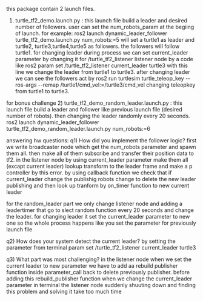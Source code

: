 this package contain 2 launch files.

1) turtle_tf2_demo.launch.py : this launch file build a leader and desired number of followers. user can set the num_robots_param at the begiing of launch.
for example: ros2 launch dynamic_leader_follower turtle_tf2_demo.launch.py num_robots:=5  will set a turtle1 as leader and turtle2, turtle3,turtle4,turtle5 as followers.
the followers will follow turtle1. for changing leader during process we can set current_leader parameter by changing it for /turtle_tf2_listener listener node by a code like
ros2 param set /turtle_tf2_listener current_leader turtle3  with this line we change the leader from turtle1 to turtle3. after changing leader we can see the followers
act by ros2 run turtlesim turtle_teleop_key --ros-args --remap /turtle1/cmd_vel:=/turtle3/cmd_vel changing teleopkey from turtle1 to turtle3.


for bonus challenge
2) turtle_tf2_demo_random_leader.launch.py : this launch file build a leader and follower like previous launch file (desired number of robots). then changing the leader 
randomly every 20 seconds. ros2 launch dynamic_leader_follower turtle_tf2_demo_random_leader.launch.py num_robots:=6




answering hw questions:
q1) How did you implement the follower logic? 
first we write broadcaster node which get the num_robots parameter and spawn them all. then make all of them subscribe and transfer their position data to tf2. in the
listener node by using current_leader parameter make them all (excapt current leader) lookup transform to the leader frame and make a p controller by this error. 
by using callback function we check that if current_leader change the publishig robots change to delete the new leader publishing and then look up tranform by 
on_timer function to new current leader

for the random_leader part we only change listener node and adding a leadertimer that go to slect random function every 20 seconds and change the leader. 
for changing leader it set the current_leader parameter to new one so the whole process happens like you set the parameter for previously launch file

q2) How does your system detect the current leader?
by setting the parameter from terminal param set /turtle_tf2_listener current_leader turtle3


q3) What part was most challenging?
in the listener node when we set the current leader to new parameter we have to add aa rebuild publisher function inside parameter_call back to delete previously
publisher. before adding this rebuild_publisher function when we change the current_leader parameter in terminal the listener node suddenly shuuting down and
finding this problem and solving it take too much time



